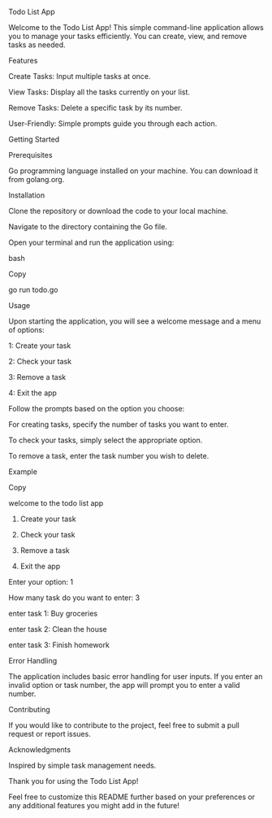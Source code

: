 Todo List App

Welcome to the Todo List App! This simple command-line application allows you to manage your tasks efficiently. You can create, view, and remove tasks as needed.

Features

Create Tasks: Input multiple tasks at once.

View Tasks: Display all the tasks currently on your list.

Remove Tasks: Delete a specific task by its number.

User-Friendly: Simple prompts guide you through each action.

Getting Started

Prerequisites

Go programming language installed on your machine. You can download it from golang.org.

Installation

Clone the repository or download the code to your local machine.

Navigate to the directory containing the Go file.

Open your terminal and run the application using:

bash

Copy

go run todo.go

Usage

Upon starting the application, you will see a welcome message and a menu of options:

1: Create your task

2: Check your task

3: Remove a task

4: Exit the app

Follow the prompts based on the option you choose:

For creating tasks, specify the number of tasks you want to enter.

To check your tasks, simply select the appropriate option.

To remove a task, enter the task number you wish to delete.

Example


Copy

welcome to the todo list app

1. Create your task

2. Check your task

3. Remove a task

4. Exit the app

Enter your option: 1

How many task do you want to enter: 3

enter task 1: Buy groceries

enter task 2: Clean the house

enter task 3: Finish homework

Error Handling

The application includes basic error handling for user inputs. If you enter an invalid option or task number, the app will prompt you to enter a valid number.

Contributing

If you would like to contribute to the project, feel free to submit a pull request or report issues.



Acknowledgments

Inspired by simple task management needs.

Thank you for using the Todo List App!

Feel free to customize this README further based on your preferences or any additional features you might add in the future!


